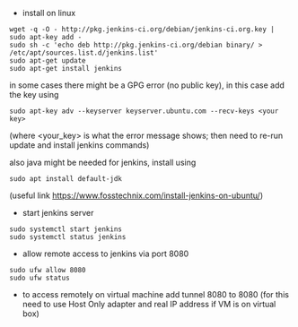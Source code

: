 * install on linux
```
wget -q -O - http://pkg.jenkins-ci.org/debian/jenkins-ci.org.key | sudo apt-key add -
sudo sh -c 'echo deb http://pkg.jenkins-ci.org/debian binary/ > /etc/apt/sources.list.d/jenkins.list'
sudo apt-get update
sudo apt-get install jenkins
```
in some cases there might be a GPG error (no public key), in this case add the key using
```
sudo apt-key adv --keyserver keyserver.ubuntu.com --recv-keys <your key>
```
(where <your_key> is what the error message shows; then need to re-run update and install jenkins commands)

also java might be needed for jenkins, install using 
```
sudo apt install default-jdk
```
(useful link https://www.fosstechnix.com/install-jenkins-on-ubuntu/)


* start jenkins server
```
sudo systemctl start jenkins
sudo systemctl status jenkins
```

* allow remote access to jenkins via port 8080
```
sudo ufw allow 8080
sudo ufw status
```

* to access remotely on virtual machine add tunnel 8080 to 8080 
(for this need to use Host Only adapter and real IP address if VM is on virtual box)